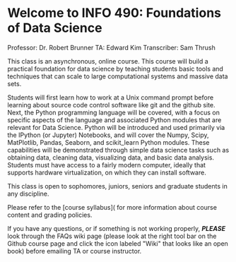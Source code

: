 # Welcome to INFO 490: Foundations of Data Science #

Professor: Dr. Robert Brunner
TA: Edward Kim
Transcriber: Sam Thrush

This class is an asynchronous, online course. This course will build a practical foundation for data science
by teaching students basic tools and techniques that can scale to large computational systems and massive data sets.

Students will first learn how to work at a Unix command prompt before learning about source code control software 
like git and the github site. Next, the Python programming language will be covered, with a focus on specific aspects
of the language and associated Python modules that are relevant for Data Science. Python will be introduced and used
primarily via the IPython (or Jupyter) Notebooks, and will cover the Numpy, Scipy, MatPlotlib, Pandas, Seaborn, and
scikit_learn Python modules. These capabilities will be demonstrated through simple data science tasks such as obtaining data,
cleaning data, visualizing data, and basic data analysis. Students must have access to a fairly modern computer, ideally 
that supports hardware virtualization, on which they can install software. 

This class is open to sophomores, juniors, seniors and graduate students in any discipline.

Please refer to the [course syllabus]( for more information about course content and grading policies.

If you have any questions, or if something is not working properly, ***PLEASE*** look through the FAQs wiki page (please look at the right tool bar on the Github course page and click the icon labeled "Wiki" that looks like an open book) before emailing TA or course instructor.  
